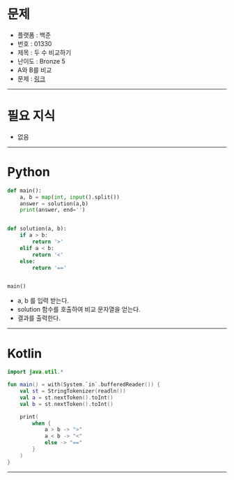 # 문제
- 플랫폼 : 백준
- 번호 : 01330
- 제목 : 두 수 비교하기
- 난이도 : Bronze 5
- A와 B를 비교
- 문제 : <a href="https://www.acmicpc.net/problem/1330" target="_blank">링크</a>

---

# 필요 지식
- 없음

---

# Python
```python
def main():
    a, b = map(int, input().split())
    answer = solution(a,b)
    print(answer, end='')


def solution(a, b):
    if a > b:
        return '>'
    elif a < b:
        return '<'
    else:
        return '=='


main()

```
- a, b 를 입력 받는다.
- solution 함수를 호출하여 비교 문자열을 얻는다.
- 결과를 출력한다.

---

# Kotlin
```kotlin
import java.util.*

fun main() = with(System.`in`.bufferedReader()) {
    val st = StringTokenizer(readln())
    val a = st.nextToken().toInt()
    val b = st.nextToken().toInt()

    print(
        when {
            a > b -> ">"
            a < b -> "<"
            else -> "=="
        }
    )
}
```

---
